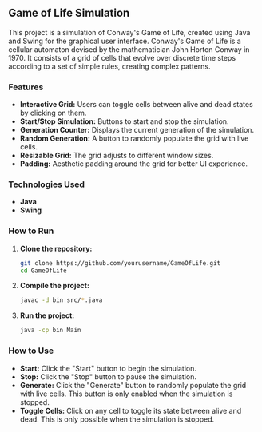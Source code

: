 
## Game of Life Simulation

This project is a simulation of Conway's Game of Life, created using Java and Swing for the graphical user interface. Conway's Game of Life is a cellular automaton devised by the mathematician John Horton Conway in 1970. It consists of a grid of cells that evolve over discrete time steps according to a set of simple rules, creating complex patterns.

### Features

- **Interactive Grid:** Users can toggle cells between alive and dead states by clicking on them.
- **Start/Stop Simulation:** Buttons to start and stop the simulation.
- **Generation Counter:** Displays the current generation of the simulation.
- **Random Generation:** A button to randomly populate the grid with live cells.
- **Resizable Grid:** The grid adjusts to different window sizes.
- **Padding:** Aesthetic padding around the grid for better UI experience.

### Technologies Used

- **Java**
- **Swing**

### How to Run

1. **Clone the repository:**
    ```bash
    git clone https://github.com/yourusername/GameOfLife.git
    cd GameOfLife
    ```

2. **Compile the project:**
    ```bash
    javac -d bin src/*.java
    ```

3. **Run the project:**
    ```bash
    java -cp bin Main
    ```

### How to Use

- **Start:** Click the "Start" button to begin the simulation.
- **Stop:** Click the "Stop" button to pause the simulation.
- **Generate:** Click the "Generate" button to randomly populate the grid with live cells. This button is only enabled when the simulation is stopped.
- **Toggle Cells:** Click on any cell to toggle its state between alive and dead. This is only possible when the simulation is stopped.
